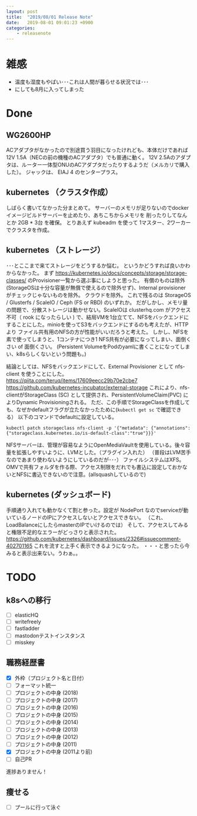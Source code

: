 ```yaml
---
layout: post
title:  "2019/08/01 Release Note"
date:   2019-08-01 09:01:23 +0900
categories:
    - releasenote
---
```

# 雑感

* 温度も湿度もやばい･･･これは人間が暮らせる状況では･･･
* にしても8月に入ってしまった

# Done

## WG2600HP

ACアダプタがなかったので別途買う羽目になったけれども、本体だけであれば 12V 1.5A（NECの前の機種のACアダプタ）でも普通に動く。
12V 2.5Aのアダプタは、ルーター一体型ONUのACアダプタだったりするようだ（メルカリで購入した）。
ジャックは、 EIAJ 4 のセンタープラス。

## kubernetes （クラスタ作成）

しばらく書いてなかった分まとめて。 サーバーのメモリが足りないのでdockerイメージビルドサーバーを止めたり、あちこちからメモリを
削ったりしてなんとか 2GB * 3台 を確保。
とりあえず kubeadm を使って 1マスター、2ワーカーでクラスタを作成。

## kubernetes （ストレージ）
･･･とここまで来てストレージをどうするか悩む。 というかどうすれば良いかわからなかった。
まず https://kubernetes.io/docs/concepts/storage/storage-classes/ のProvisioner一覧から選ぶ事にしようと思った。
有償のものは除外 (StorageOSは十分な容量が無償で使えるので除外せず)、Internal provisioner がチェックじゃないものを除外。
クラウドを除外。 これで残るのは StorageOS / Glusterfs / ScaleIO / Ceph (FS or RBD) のいずれか。
だがしかし、メモリ量の問題で、分散ストレージは動かせない。ScaleIOは clusterhq.com がアクセス不可（ rook になったらしい )
で、結局VMを1台立てて、NFSをバックエンドにすることにした。minioを使ってS3をバックエンドにするのも考えたが、HTTPより
ファイル共有用のNFSの方が性能がいいだろうと考えた。
しかし、NFSを素で使ってしまうと、1コンテナにつき1 NFS共有が必要になってしまい、面倒くさい of 面倒くさい。
(Persistent VolumeをPodのyamlに書くことになってしまい、k8sらしくないという問題も。)

結論としては、NFSをバックエンドにして、External Provisioner として nfs-client を使うことにした。
https://qiita.com/teruq/items/17609eecc29b70e2cbe7
https://github.com/kubernetes-incubator/external-storage
これにより、nfs-clientがStorageClass (SC) として提供され、PersistentVolumeClaim(PVC) によりDynamic Provisioningされる。
ただ、この手順でStorageClassを作成しても、なぜかdefaultフラグが立たなかったために(`kubectl get sc` で確認できる）
以下のコマンドでdefaultに設定している。
```
kubectl patch storageclass nfs-client -p '{"metadata": {"annotations":{"storageclass.kubernetes.io/is-default-class":"true"}}}'
```

NFSサーバーは、管理が容易なようにOpenMediaVaultを使用している。後々容量を拡張しやすいように、LVMとした。（プラグイン入れた）
（普段はLVM苦手なのであまり使わないようにしているのだが･･･） ファイルシステムはXFS。
OMVで共有フォルダを作る際、アクセス制限をだれでも書込に設定しておかないとNFSに書込できないので注意。(allsquashしているので)

## kubernetes (ダッシュボード)

手順通り入れても動かなくて割と参った。設定が NodePort なのでserviceが動いているノードのIPにアクセスしないとアクセスできない。
（これ、LoadBalanceにしたらmasterのIPでいけるのでは）
そして、アクセスしてみると権限不足的なエラーがどっさりと表示された。
https://github.com/kubernetes/dashboard/issues/2326#issuecomment-402701165
これを流すと上手く表示できるようになった。
・・・と思ったら今みると表示出来ない。うわぁ。。

# TODO 

## k8sへの移行

- [ ] elasticHQ
- [ ] writefreely
- [ ] fastladder
- [ ] mastodonテストインスタンス
- [ ] misskey

## 職務経歴書

- [x] 外枠（プロジェクト名と日付）
- [ ] フォーマット統一
- [ ] プロジェクトの中身 (2018)
- [ ] プロジェクトの中身 (2017)
- [ ] プロジェクトの中身 (2016)
- [ ] プロジェクトの中身 (2015)
- [ ] プロジェクトの中身 (2014)
- [ ] プロジェクトの中身 (2013)
- [ ] プロジェクトの中身 (2012)
- [ ] プロジェクトの中身 (2011)
- [x] プロジェクトの中身 (2011より前)
- [ ] 自己PR

進捗ありません！

## 痩せる

- [ ] プールに行って泳ぐ
